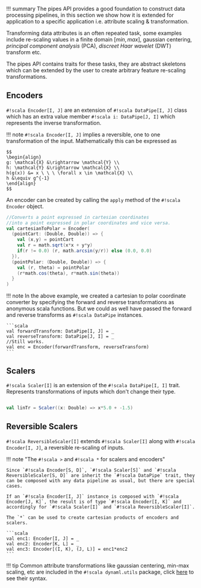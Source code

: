 !!! summary
    The pipes API provides a good foundation to construct data processing pipelines, in this section we show how it is extended for application to a specific application i.e. attribute scaling & transformation.  

Transforming data attributes is an often repeated task, some examples include re-scaling values in a finite domain $[min, max]$, gaussian centering, _principal component analysis_ (PCA), _discreet Haar wavelet_ (DWT) transform etc.

The pipes API contains traits for these tasks, they are abstract skeletons which can be extended by the user to create arbitrary feature re-scaling transformations.

## Encoders

`#!scala Encoder[I, J]` are an extension of `#!scala DataPipe[I, J]` class which has an extra value member `#!scala i: DataPipe[J, I]` which represents the inverse transformation.

!!! note
    `#!scala Encoder[I, J]` implies a reversible, one to one transformation of the input. Mathematically this can be expressed as

    $$
    \begin{align}
    g: \mathcal{X} &\rightarrow \mathcal{Y} \\
    h: \mathcal{Y} &\rightarrow \mathcal{X} \\
    h(g(x)) &= x \ \ \ \forall x \in \mathcal{X} \\
    h &\equiv g^{-1}
    \end{align}
    $$

An encoder can be created by calling the `apply` method of the `#!scala Encoder` object.

```scala
//Converts a point expressed in cartesian coordinates
//into a point expressed in polar coordinates and vice versa.
val cartesianToPolar = Encoder(
  (pointCart: (Double, Double)) => {
    val (x,y) = pointCart
    val r = math.sqrt(x*x + y*y)
    if(r != 0.0) (r, math.arcsin(y/r)) else (0.0, 0.0)
  }),
  (pointPolar: (Double, Double)) => {
    val (r, theta) = pointPolar
    (r*math.cos(theta), r*math.sin(theta))
  }
)

```

!!! note
    In the above example, we created a cartesian to polar coordinate converter by specifying the forward and reverse transformations as anonymous scala functions. But we could as well have passed the forward and reverse transforms as `#!scala DataPipe` instances.

    ```scala
    val forwardTransform: DataPipe[I, J] = _
    val reverseTransform: DataPipe[J, I] = _
    //Still works.
    val enc = Encoder(forwardTransform, reverseTransform)
    ```

## Scalers

`#!scala Scaler[I]` is an extension of the `#!scala DataPipe[I, I]` trait. Represents transformations of inputs which don't change their type.

```scala

val linTr = Scaler((x: Double) => x*5.0 + -1.5)

```

## Reversible Scalers

`#!scala ReversibleScaler[I]` extends `#!scala Scaler[I]` along with `#!scala Encoder[I, J]`, a reversible re-scaling of inputs.

!!! note "The `#!scala >` and `#!scala *` for scalers and encoders"

    Since `#!scala Encoder[S, D]`, `#!scala Scaler[S]` and `#!scala ReversibleScaler[S, D]` are inherit the `#!scala DataPipe` trait, they can be composed with any data pipeline as usual, but there are special cases.

    If an `#!scala Encoder[I, J]` instance is composed with `#!scala Encoder[J, K]`, the result is of type `#!scala Encoder[I, K]` and accordingly for `#!scala Scaler[I]` and `#!scala ReversibleScaler[I]`.

    The `*` can be used to create cartesian products of encoders and scalers.

    ```scala
    val enc1: Encoder[I, J] = _
    val enc2: Encoder[K, L] = _
    val enc3: Encoder[(I, K), (J, L)] = enc1*enc2
    ```





!!! tip
    Common attribute transformations like gaussian centering, min-max scaling, etc are included in the `#!scala dynaml.utils` package, click [here](/utils/utils_data_transforms.md) to see their syntax.
